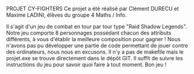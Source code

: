 PROJET CY-FIGHTERS
Ce projet a été réalisé par Clément DURECU et Maxime LADINI, élèves du groupe 4 Maths / Info.

Il s'agit d'un jeu de combat en tour par tour type "Raid Shadow Legends".
Notre jeu comporte 8 personnages possédant chacun des attributs différents, à vous d'établir la meilleure composition pour gagner !
Nous n'avons pas pu développer une partie de code permettant de jouer contre des ordinateurs, nous nous en excusons.
Il n'y a pas de makefile mais le projet.exe se trouve directement dans le dépôt GIT.
Il suffit de suivre les instructions du jeu pour savoir quoi faire à tout moment.
Bon jeu !
